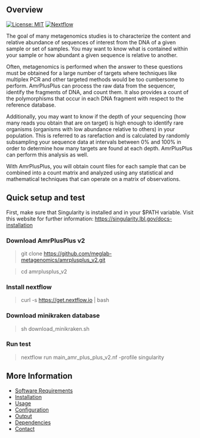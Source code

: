 Overview
--------

[![License: MIT](https://img.shields.io/badge/License-MIT-yellow.svg)](https://opensource.org/licenses/MIT)
[![Nextflow](https://img.shields.io/badge/Nextflow-%E2%89%A50.25.1-brightgreen.svg)](https://www.nextflow.io/)

The goal of many metagenomics studies is to characterize the content and relative abundance of sequences of interest from the DNA of a given sample or set of samples. You may want to know what is contained within your sample or how abundant a given sequence is relative to another.

Often, metagenomics is performed when the answer to these questions must be obtained for a large number of targets where techniques like multiplex PCR and other targeted methods would be too cumbersome to perform. AmrPlusPlus can process the raw data from the sequencer, identify the fragments of DNA, and count them. It also provides a count of the polymorphisms that occur in each DNA fragment with respect to the reference database.

Additionally, you may want to know if the depth of your sequencing (how many reads you obtain that are on target) is high enough to identify rare organisms (organisms with low abundance relative to others) in your population. This is referred to as rarefaction and is calculated by randomly subsampling your sequence data at intervals between 0% and 100% in order to determine how many targets are found at each depth. AmrPlusPlus can perform this analysis as well.

With AmrPlusPlus, you will obtain count files for each sample that can be combined into a count matrix and analyzed using any statistical and mathematical techniques that can operate on a matrix of observations.


## Quick setup and test
First, make sure that Singularity is installed and in your $PATH variable. 
Visit this website for further information:
https://singularity.lbl.gov/docs-installation

### Download AmrPlusPlus v2
> git clone https://github.com/meglab-metagenomics/amrplusplus_v2.git

> cd amrplusplus_v2

### Install nextflow
> curl -s https://get.nextflow.io | bash

### Download minikraken database
> sh download_minikraken.sh

### Run test
> nextflow run main_amr_plus_plus_v2.nf -profile singularity


More Information
----------------

- [Software Requirements](https://github.com/EnriqueDoster/bioinformatic-nextflow-pipelines/blob/master/docs/requirements.md)
- [Installation](https://github.com/EnriqueDoster/bioinformatic-nextflow-pipelines/blob/master/docs/installation.md)
- [Usage](https://github.com/EnriqueDoster/bioinformatic-nextflow-pipelines/blob/master/docs/usage.md)
- [Configuration](https://github.com/EnriqueDoster/bioinformatic-nextflow-pipelines/blob/master/docs/configuration.md)
- [Output](https://github.com/EnriqueDoster/bioinformatic-nextflow-pipelines/blob/master/docs/output.md)
- [Dependencies](https://github.com/EnriqueDoster/bioinformatic-nextflow-pipelines/blob/master/docs/dependencies.md)
- [Contact](https://github.com/EnriqueDoster/bioinformatic-nextflow-pipelines/blob/master/docs/contact.md)
